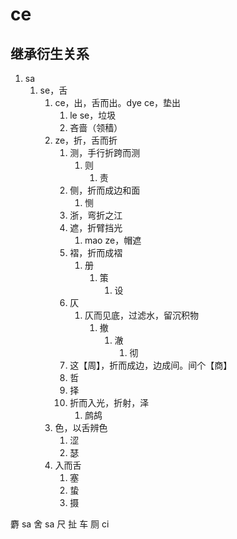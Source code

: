 # ce

## 继承衍生关系

1. sa
   1. se，舌
      1. ce，出，舌而出。dye ce，垫出
         1. le se，垃圾 
         2. 吝啬（领穑）
      2. ze，折，舌而折
         1. 测，手行折跨而测
            1. 则
               1. 责
         2. 侧，折而成边和面    
            1. 恻
         3. 浙，弯折之江
         4. 遮，折臂挡光
            1. mao ze，帽遮
         5. 褶，折而成褶
            1. 册
               1. 策
                  1. 设
         6. 仄
            1. 仄而见底，过滤水，留沉积物
               1. 撤
                  1. 澈
                     1. 彻
         7. 这【周】，折而成边，边成间。间个【商】
         8. 哲
         9. 择
         10. 折而入光，折射，泽
             1.  鹧鸪
      3. 色，以舌辨色
         1. 涩
         2. 瑟
      4. 入而舌
         1. 塞
         2. 蛰
         3. 摄



麝 sa
舍 sa
尺
扯
车
厕 ci
